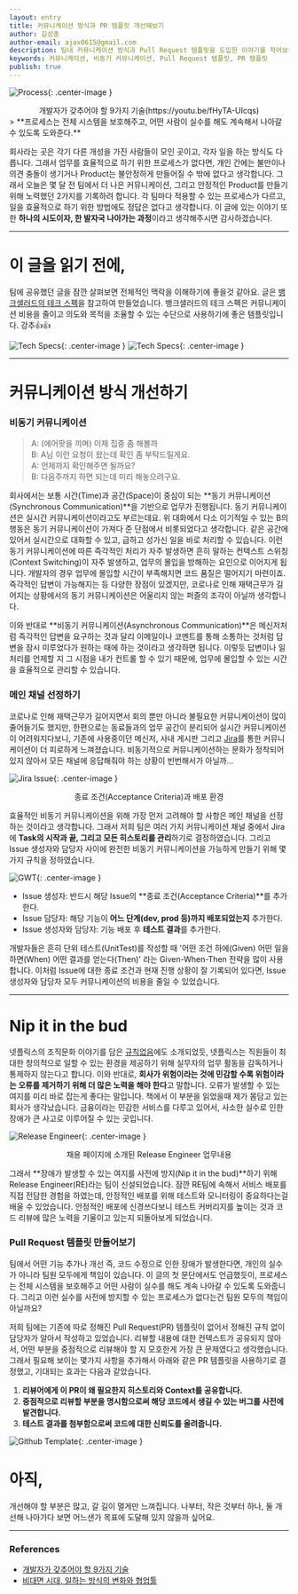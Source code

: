 ```yaml
---
layout: entry
title: 커뮤니케이션 방식과 PR 템플릿 개선해보기
author: 김성중
author-email: ajax0615@gmail.com
description: 팀내 커뮤니케이션 방식과 Pull Request 템플릿을 도입한 이야기를 적어보았습니다.
keywords: 커뮤니케이션, 비동기 커뮤니케이션, Pull Request 템플릿, PR 템플릿
publish: true
---
```


![Process](/images/2021/02/07/process.png "Process"){: .center-image }
<center>개발자가 갖추어야 할 9가지 기술(https://youtu.be/fHyTA-UIcqs)</center>
> **프로세스는 전체 시스템을 보호해주고, 어떤 사람이 실수를 해도 계속해서 나아갈 수 있도록 도와준다.**

회사라는 곳은 각기 다른 개성을 가진 사람들이 모인 곳이고, 각자 일을 하는 방식도 다릅니다. 그래서 업무를 효율적으로 하기 위한 프로세스가 없다면, 개인 간에는 불만이나 의견 충돌이 생기거나 Product는 불안정하게 만들어질 수 밖에 없다고 생각합니다. 그래서 오늘은 몇 달 전 팀에서 더 나은 커뮤니케이션, 그리고 안정적인 Product를 만들기 위해 노력했던 2가지를 기록하려 합니다. 각 팀마다 적용할 수 있는 프로세스가 다르고, 일을 효율적으로 하기 위한 방법에도 정답은 없다고 생각합니다. 이 글에 있는 이야기 또한 **하나의 시도이자, 한 발자국 나아가는 과정**이라고 생각해주시면 감사하겠습니다.

---

# 이 글을 읽기 전에,
팀에 공유했던 글을 잠깐 살펴보면 전체적인 맥락을 이해하기에 좋을것 같아요. 글은 [뱅크샐러드의 테크 스펙](https://blog.banksalad.com/tech/we-work-by-tech-spec/)을 참고하여 만들었습니다. 뱅크샐러드의 테크 스펙은 커뮤니케이션 비용을 줄이고 의도와 목적을 조율할 수 있는 수단으로 사용하기에 좋은 템플릿입니다. 강추👍👍

![Tech Specs](/images/2021/02/07/tech-specs.png "Tech Specs"){: .center-image }
![Tech Specs](/images/2021/02/07/tech-specs2.png "Tech Specs"){: .center-image }

---

# 커뮤니케이션 방식 개선하기
### 비동기 커뮤니케이션
> A: (에어팟을 끼며) 이제 집중 좀 해볼까<br/>
> B: A님 이런 요청이 왔는데 확인 좀 부탁드릴게요.<br/>
> A: 언제까지 확인해주면 될까요?<br/>
> B: 다음주까지 하면 되는데 미리 해놓으려구요.<br/>

회사에서는 보통 시간(Time)과 공간(Space)이 중심이 되는 **동기 커뮤니케이션(Synchronous Communication)**을 기반으로 업무가 진행됩니다. 동기 커뮤니케이션은 실시간 커뮤니케이션이라고도 부르는데요. 위 대화에서 다소 이기적일 수 있는 B의 행동은 동기 커뮤니케이션이 가져다 준 단점에서 비롯되었다고 생각합니다. 같은 공간에 있어서 실시간으로 대화할 수 있고, 급하고 성가신 일을 바로 처리할 수 있습니다. 이런 동기 커뮤니케이션에 따른 즉각적인 처리가 자주 발생하면 흔히 말하는 컨텍스트 스위칭(Context Switching)이 자주 발생하고, 업무의 몰입을 방해하는 요인으로 이어지게 됩니다. 개발자의 경우 업무에 몰입할 시간이 부족해지면 코드 품질은 떨어지기 마련이죠. 즉각적인 답변이 가능해지는 등 다양한 장점이 있겠지만, 코로나로 인해 재택근무가 길어지는 상황에서의 동기 커뮤니케이션은 어울리지 않는 퍼즐의 조각이 아닐까 생각합니다.

이와 반대로 **비동기 커뮤니케이션(Asynchronous Communication)**은 메신저처럼 즉각적인 답변을 요구하는 것과 달리 이메일이나 코멘트를 통해 소통하는 것처럼 답변을 잠시 미루었다가 원하는 때에 하는 것이라고 생각하면 됩니다. 이렇듯 답변이나 일 처리를 언제할 지 그 시점을 내가 컨트롤 할 수 있기 때문에, 업무에 몰입할 수 있는 시간을 효율적으로 관리할 수 있습니다.

### 메인 채널 선정하기
코로나로 인해 재택근무가 길어지면서 회의 뿐만 아니라 불필요한 커뮤니케이션이 많이 줄어들기도 했지만, 한편으로는 동료들과의 업무 공간이 분리되어 실시간 커뮤니케이션이 어려워지다보니, 기존에 사용중이던 메신저, 사내 게시판 그리고 [Jira](https://www.atlassian.com/ko/software/jira)를 통한 커뮤니케이션이 더 피로하게 느껴졌습니다. 비동기적으로 커뮤니케이션하는 문화가 정착되어 있지 않아서 모든 채널에 응답해줘야 하는 상황이 빈번해서가 아닐까...

![Jira Issue](/images/2021/02/07/jira-issue.png "Jira Issue"){: .center-image }
<center>종료 조건(Acceptance Criteria)과 배포 환경</center>

효율적인 비동기 커뮤니케이션을 위해 가장 먼저 고려해야 할 사항은 메인 채널을 선정하는 것이라고 생각합니다. 그래서 저희 팀은 여러 가지 커뮤니케이션 채널 중에서 Jira에 **Task의 시작과 끝, 그리고 모든 히스토리를 관리**하기로 결정하였습니다. 그리고 Issue 생성자와 담당자 사이에 완전한 비동기 커뮤니케이션을 가능하게 만들기 위해 몇가지 규칙을 정하였습니다.

![GWT](/images/2021/02/07/given-when-then.png "GWT"){: .center-image }

- Issue 생성자: 반드시 해당 Issue의 **종료 조건(Acceptance Criteria)**를 추가한다.
- Issue 담당자: 해당 기능이 **어느 단계(dev, prod 등)까지 배포되었는지** 추가한다.
- Issue 생성자와 담당자: 기능 배포 후 **테스트 결과**를 추가한다.

개발자들은 흔히 단위 테스트(UnitTest)를 작성할 때 \'어떤 조건 하에(Given) 어떤 일을 하면(When) 어떤 결과를 얻는다(Then)\' 라는 Given-When-Then 전략을 많이 사용합니다. 이처럼 Issue에 대한 종료 조건과 현재 진행 상황이 잘 기록되어 있다면, Issue 생성자와 담당자 모두 커뮤니케이션의 비용을 줄일 수 있었습니다.

---

# Nip it in the bud
넷플릭스의 조직문화 이야기를 담은 [규칙없음](https://sungjk.github.io/2020/09/26/no-rules-rules.html)에도 소개되었듯, 넷플릭스는 직원들이 최대한 창의적으로 일할 수 있는 환경을 제공하기 위해 실무자의 업무 활동을 감독하거나 통제하지 않는다고 합니다. 이와 반대로, **회사가 위험이라는 것에 민감할 수록 위험이라는 오류를 제거하기 위해 더 많은 노력을 해야 한다**고 말합니다. 오류가 발생할 수 있는 여지를 미리 바로 잡는게 좋다는 말입니다. 책에서 이 부분을 읽었을때 제가 몸담고 있는 회사가 생각났습니다. 금융이라는 민감한 서비스를 다루고 있어서, 사소한 실수로 인한 장애가 큰 사고로 이루어질 수 있는 곳입니다.

![Release Engineer](/images/2021/02/07/release-engineer.png "Release Engineer"){: .center-image }
<center>채용 페이지에 소개된 Release Engineer 업무내용</center>

그래서 **장애가 발생할 수 있는 여지를 사전에 방지(Nip it in the bud)**하기 위해 Release Engineer(RE)라는 팀이 신설되었습니다. 잠깐 RE팀에 속해서 서비스 배포를 직접 전담한 경험을 하였는데, 안정적인 배포를 위해 테스트와 모니터링이 중요하다는걸 배울 수 있었습니다. 안정적인 배포에 신경쓰다보니 테스트 커버리지를 높이는 것과 코드 리뷰에 많은 노력을 기울이고 있는지 되돌아보게 되었습니다.

### Pull Request 템플릿 만들어보기
팀에서 어떤 기능 추가나 개선 즉, 코드 수정으로 인한 장애가 발생한다면, 개인의 실수가 아니라 팀원 모두에게 책임이 있습니다. 이 글의 첫 문단에서도 언급했듯이, 프로세스는 전체 시스템을 보호해주고 어떤 사람이 실수를 해도 계속 나아갈 수 있도록 도와줍니다. 그리고 이런 실수를 사전에 방지할 수 있는 프로세스가 없다는건 팀원 모두의 책임이 아닐까요?

저희 팀에는 기존에 따로 정해진 Pull Request(PR) 템플릿이 없어서 정해진 규칙 없이 담당자가 알아서 작성하고 있었습니다. 리뷰할 내용에 대한 컨텍스트가 공유되지 않아서, 어떤 부분을 중점적으로 리뷰해야 할 지 모호한게 가장 큰 문제였다고 생각했습니다. 그래서 필요해 보이는 몇가지 사항을 추가해서 아래와 같은 PR 템플릿을 사용하기로 결정했고, 기대되는 효과는 다음과 같았습니다.

1. **리뷰어에게 이 PR이 왜 필요한지 히스토리와 Context를 공유합니다.**
2. **중점적으로 리뷰할 부분을 명시함으로써 해당 코드에서 생길 수 있는 버그를 사전에 발견합니다.**
3. **테스트 결과를 첨부함으로써 코드에 대한 신뢰도를 올려줍니다.**

![Github Template](/images/2021/02/07/pr-template.png "Github Template"){: .center-image }

# 아직,
개선해야 할 부분은 많고, 갈 길이 멀게만 느껴집니다. 나부터, 작은 것부터 하나, 둘 개선해 나아가다 보면 어느샌가 목표에 도달해 있지 않을까 싶어요.

---

### References
- [개발자가 갖추어야 할 9가지 기술](https://youtu.be/fHyTA-UIcqs)
- [비대면 시대, 일하는 방식의 변화와 협업툴](https://platum.kr/archives/145578)
